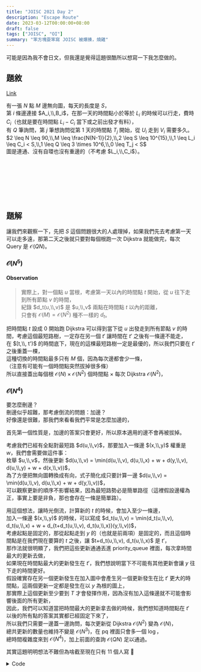 ```yaml
---
title: "JOISC 2021 Day 2"
description: "Escape Route"
date: 2023-03-12T00:00:00+08:00
draft: false
tags: ["JOISC", "OI"]
summary: "笨方塊耍笨寫 JOISC 被爆揍，燒雞"
---
```


<style type="text/css">
#TableOfContents > ul > li:nth-child(2) > ul
{
    display: none;
}
</style>

可能是因為我不會日文，但我還是覺得這題很酷所以想寫一下我怎麼做的。  

## 題敘
[Link](https://oj.uz/problem/view/JOI21_escape_route)

有一張 $N$ 點 $M$ 邊無向圖，每天的長度是 $S$，  
第 $i$ 條邊連接 $A_i,\\,B_i$，在那一天的時間點小於等於 $L_i$ 的時候可以行走，費時 $C_i$（也就是要在時間點 $L_i - C_i$ 當下或之前出發才有料），  
有 $Q$ 筆詢問，第 $j$ 筆想詢問從第 1 天的時間點 $T_j$ 開始，從 $U_i$ 走到 $V_i$ 需要多久。  
$2 \leq N \leq 90,\\,M \leq \frac{N(N-1)}{2},\\,2 \leq S \leq 10^{15},\\,1 \leq L_i \leq C_i < S,\\,1 \leq Q \leq 3 \times 10^6,\\,0 \leq T_j < S$  
圖是連通、沒有自環也沒有重邊的（不考慮 $L_i,\\,C_i$）。    

</br></br></br></br></br></br>

## 題解

讓我們來觀察一下，先把 $S$ 這個問題很大的人處理掉，如果我們先去考慮第一天可以走多遠，那第二天之後就只要對每個根跑一次 Dijkstra 就能做完，每次 Query 是 $\mathcal O(QN)$。  

### $\mathcal O(N^5)$

#### Observation
> 實際上，對一個點 $u$ 當根，考慮第一天以內的時間點 $t$ 開始，從 $u$ 往下走到所有節點 $v$ 的時間，  
> 紀錄 $d_t(u,\\,v)$ 是 $u,\\,v$ 兩點在時間點 $t$ 以內的距離，  
> 只會有 $\mathcal O(M) = \mathcal O(N^2)$ 種不一樣的 $d_t$。  

把時間點 $t$ 設成 $0$ 開始跑 Dijkstra 可以得到當下從 $u$ 出發走到所有節點 $v$ 的時間，考慮這個最短路樹，一定存在另一個 $t'$ 讓時間在 $t'$ 之後有一條邊不能走，  
在 $[t,\\, t')$ 的時間底下，現在的這棵最短路樹一定是最優的，所以我們只要在 $t'$ 之後重蓋一棵，  
這種切換的時間點最多只有 $M$ 個，因為每次邊都會少一條，  
（注意有可能有一個時間點突然拔掉很多條）  
所以直接蓋出每個根 $\mathcal O(N) \times \mathcal O(N^2)$ 個時間點 $\times$ 每次 Dijkstra $\mathcal O(N^2)$，  

### $\mathcal O(N^4)$  

要怎麼刪邊？  
刪邊似乎超難，那考慮倒流的問題：加邊？  
好像還是很難，那我們來看看我們平常是怎麼加邊的，  

首先第一個性質是，加邊的答案只會更好，所以原本適用的邊不會再被拔掉。  

考慮我們已經有全點對最短路 $d(u,\\,v)$，那要加入一條邊 $(x,\\,y)$ 權重是 $w$，我們會需要做這件事：  
枚舉 $u,\\,v$，然後更新 $d(u,\\,v) = \min(d(u,\\,v), d(u,\\,x) + w + d(y,\\,v), d(u,\\,y) + w + d(x,\\,v))$，  
為了方便把無向圖轉換成有向，式子簡化成只要計算一邊 $d(u,\\,v) = \min(d(u,\\,v), d(u,\\,x) + w + d(y,\\,v))$，  
可以觀察更新的順序不影響結果，因為最短路勢必是簡單路徑（這裡假設邊權為正，事實上要是非負，那也會存在一條是簡單路）。  

用這個想法，讓時光倒流，計算新的 $t$ 的時候，會加入至少一條邊，  
加入一條邊 $(x,\\,y)$ 的時候，可以寫成 $d_t(u,\\,v) = \min(d_t(u,\\,v), d_t(u,\\,x) + w + d_{t+d_t(u,\\,v), d_t(u,\\,x)}(y,\\,v))$，  
考慮起點是固定的，那從起點走到 $y$ 的（也就是前兩項）是固定的，而且這個時間點是在我們現在要算的 $t$ 之後，讓 $t+d_t(u,\\,v), d_t(u,\\,x)$ 是 $t'$，   
那作法就很明顯了，我們把這些更新通通丟進 priority_queue 裡面，每次拿時間最大的更新去做，  
如果現在時間點最大的更新發生在 $t'$，我們想說明當下不可能有其他更新會讓 $y$ 往下走的時間更好。  
假設確實存在另一個更新發生在加入圖中會產生另一個更新發生在比 $t'$ 更大的時間點，這兩個更新一定都是發生在以 $y$ 為根的圖上，  
那實際上這個更新至少要到 $T$ 才會發揮作用，因為沒有加入這條邊就不可能會影響後面的所有更新，  
因此，我們可以知道當把時間最大的更新拿去做的時候，我們想知道時間點在 $t'$ 以後的所有點的答案其實都已經固定下來了，  
所以我們只需要一邊蓋一邊詢問，每次更新從 Dijkstra $\mathcal O(N^2)$ 變為 $\mathcal O(N)$，  
總共更新的數量也維持不變是 $\mathcal O(N^3)$，在 pq 裡面只會多一個 $\log$，  
總時間複雜度來到 $\mathcal O(N^4)$，加上前面的查詢 $\mathcal O(QN)$ 足以通過。  

其實這題明明想法不難但為啥截至現在只有 11 個人寫 <emoji>🤔</emoji>

<details>
    <summary> Code </summary>

```cpp
#include "escape_route.h"
#include <bits/stdc++.h>
#define pii pair<int, int>
#define pll pair<ll, ll>
#define F first
#define S second
#define ll long long
using namespace std;

const ll inf = 100'000'000'000'000'000;
ll d1[90][90 * 90 + 5][90], d2[90][90], from[90];
vector<ll> tp[90];
vector<pll> last[90][90];

int getT(int i, ll t)
{
    return upper_bound(tp[i].begin(), tp[i].end(), t, greater<>()) - tp[i].begin() - 1;
}

void update(int N, int r, int t, int u, int v, ll w)
{
    int vt = getT(v, d1[r][t][u] + w);
    if (vt < 0)
        return;
    for (int i = 0; i < N; i++)
        d1[r][t][i] = min(d1[r][t][u] + w + d1[v][vt][i] - tp[v][vt], d1[r][t][i]);
}

pll calcNextEdge(int N, int r, ll T, int t)
{
    ll nt = -1, ni = -1, nj = -1;
    for (int i = 0; i < N; i++)
        if (!last[r][i].empty())
            if (nt < T - (d1[r][t][i] - last[r][i].back().F))
                nt = T - (d1[r][t][i] - last[r][i].back().F), ni = i;

    if (ni >= 0)
    {
        nj = last[r][ni].back().S;
        last[r][ni].pop_back();
    }
    return pll(nj, nt);
}

vector<ll> calculate_necessary_time(
    int N, int M, ll S, int Q,
    vector<int> A, vector<int> B, vector<ll> L, vector<ll> C, vector<int> U, vector<int> V, vector<ll> T)
{
    for (int i = 0; i < N; i++)
    {
        for (int j = 0; j < M; j++)
        {
            last[i][A[j]].emplace_back(pll(C[j] - L[j], j));
            last[i][B[j]].emplace_back(pll(C[j] - L[j], j));
        }
        for (int j = 0; j < N; j++)
            sort(last[i][j].begin(), last[i][j].end());
    }

    priority_queue<tuple<ll, int, int>> pq;
    for (int i = 0; i < N; i++)
    {
        tp[i].emplace_back(S - 1);
        for (int j = 0; j < N; j++)
            d1[i][0][j] = (i == j ? S - 1 : inf << 1);
        auto [j, nt] = calcNextEdge(N, i, tp[i].back(), (int)tp[i].size() - 1);
        if (nt >= 0)
            pq.push(make_tuple(nt, i, j));
    }

    while (!pq.empty())
    {
        auto [t, i, j] = pq.top();
        pq.pop();
        if (t < tp[i].back())
        {
            tp[i].emplace_back(t);
            int tt = (int)tp[i].size() - 1;
            for (int k = 0; k < N; k++)
                d1[i][tt][k] = d1[i][tt - 1][k] - (tp[i][tt - 1] - tp[i][tt]);
        }
        update(N, i, (int)tp[i].size() - 1, A[j], B[j], L[j]);
        update(N, i, (int)tp[i].size() - 1, B[j], A[j], L[j]);
        auto [k, nt] = calcNextEdge(N, i, tp[i].back(), (int)tp[i].size() - 1);
        if (nt >= 0)
            pq.push(make_tuple(nt, i, k));
    }
    
    vector<pair<int, pll>> E[90];
    for (int i = 0; i < M; i++)
    {
        E[A[i]].emplace_back(make_pair(B[i], pll(C[i], L[i])));
        E[B[i]].emplace_back(make_pair(A[i], pll(C[i], L[i])));
    }
    for (int i = 0; i < N; i++)
    {
        for (int j = 0; j < N; j++)
            d2[i][j] = (i == j ? 0 : inf);
        priority_queue<pll, vector<pll>, greater<pll>> pq;
        pq.push(pll(0, i));
        while (!pq.empty())
        {
            auto [d, u] = pq.top();
            pq.pop();
            if (d > d2[i][u])
                continue;
            for (auto [v, p] : E[u])
            {
                auto [c, l] = p;
                ll nd = (d % S <= c - l ? d : (d + S - 1) / S * S) + l;
                if (nd < d2[i][v])
                {
                    d2[i][v] = nd;
                    pq.push(pll(d2[i][v], v));
                }
            }
        }
    }

    vector<ll> ans(Q);
    for (int i = 0; i < Q; i++)
    {
        int t = upper_bound(tp[U[i]].begin(), tp[U[i]].end(), T[i], greater<>()) - tp[U[i]].begin() - 1;
        ans[i] = inf;
        for (int j = 0; j < N; j++)
            if (d1[U[i]][t][j] < inf)
            {
                if (j == V[i])
                    ans[i] = min(ans[i], d1[U[i]][t][j] - tp[U[i]][t]);
                else
                    ans[i] = min(ans[i], S + d2[j][V[i]] - T[i]);
            }
    }
    return ans;
}
```
</details>